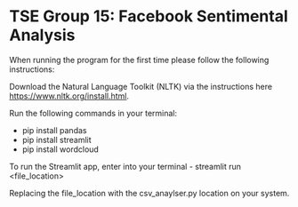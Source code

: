# TSE Group 15: Facebook Sentimental Analysis

When running the program for the first time please follow the following instructions:

Download the Natural Language Toolkit (NLTK) via the instructions here https://www.nltk.org/install.html.

Run the following commands in your terminal:
* pip install pandas
* pip install streamlit
* pip install wordcloud

To run the Streamlit app, enter into your terminal - streamlit run <file_location>

Replacing the file_location with the csv_anaylser.py location on your system.
